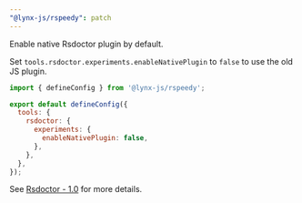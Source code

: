 ```yaml
---
"@lynx-js/rspeedy": patch
---
```


Enable native Rsdoctor plugin by default.

Set `tools.rsdoctor.experiments.enableNativePlugin` to `false` to use the old JS plugin.

```js
import { defineConfig } from '@lynx-js/rspeedy';

export default defineConfig({
  tools: {
    rsdoctor: {
      experiments: {
        enableNativePlugin: false,
      },
    },
  },
});
```

See [Rsdoctor - 1.0](https://rsdoctor.dev/blog/release/release-note-1_0#-faster-analysis) for more details.

